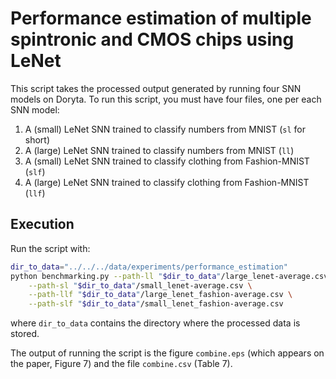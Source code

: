 # Performance estimation of multiple spintronic and CMOS chips using LeNet

This script takes the processed output generated by running four SNN models on Doryta.
To run this script, you must have four files, one per each SNN model:

1. A (small) LeNet SNN trained to classify numbers from MNIST (`sl` for short)
2. A (large) LeNet SNN trained to classify numbers from MNIST (`ll`)
3. A (small) LeNet SNN trained to classify clothing from Fashion-MNIST (`slf`)
4. A (large) LeNet SNN trained to classify clothing from Fashion-MNIST (`llf`)

## Execution

Run the script with:

```bash
dir_to_data="../../../data/experiments/performance_estimation"
python benchmarking.py --path-ll "$dir_to_data"/large_lenet-average.csv \
    --path-sl "$dir_to_data"/small_lenet-average.csv \
    --path-llf "$dir_to_data"/large_lenet_fashion-average.csv \
    --path-slf "$dir_to_data"/small_lenet_fashion-average.csv
```

where `dir_to_data` contains the directory where the processed data is stored.

The output of running the script is the figure `combine.eps` (which appears on the paper,
Figure 7) and the file `combine.csv` (Table 7).
